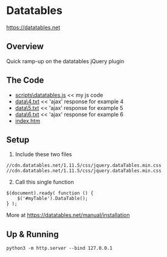 # Datatables

https://datatables.net

## Overview

Quick ramp-up on the datatables jQuery plugin

## The Code

* [scripts\datatables.js](https://github.com/christophervigliotti/datatables/blob/main/scripts/datatables.js) << my js code
* [data\4.txt](https://github.com/christophervigliotti/datatables/blob/main/data/4.txt) << 'ajax' response for example 4
* [data\5.txt](https://github.com/christophervigliotti/datatables/blob/main/data/5.txt) << 'ajax' response for example 5
* [data\6.txt](https://github.com/christophervigliotti/datatables/blob/main/data/6.txt) << 'ajax' response for example 6
* [index.htm](https://github.com/christophervigliotti/datatables/blob/main/index.htm)

## Setup

1. Include these two files 

```
//cdn.datatables.net/1.11.5/css/jquery.dataTables.min.css
//cdn.datatables.net/1.11.5/css/jquery.dataTables.min.css
```

2. Call this single function 

```
$(document).ready( function () {
    $('#myTable').DataTable();
} );
```

More at https://datatables.net/manual/installation

## Up & Running

`python3 -m http.server --bind 127.0.0.1`